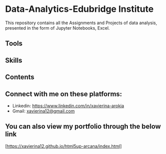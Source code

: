 # Data-Analytics-Edubridge Institute
This repository contains all the Assignments and Projects of data analysis, presented in the form of Jupyter Notebooks, Excel.

## Tools

## Skills

## Contents

## Connect with me on these platforms:
* Linkedin:  https://www.linkedin.com/in/xavierina-arokia 
* Gmail: xavierina12@gmail.com 


## You can also view my portfolio through the below link
[https://xavierina12.github.io/html5up-arcana/index.html]

